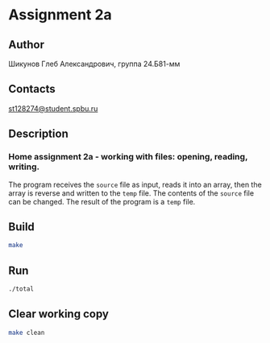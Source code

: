 # Assignment 2a
## Author
Шикунов Глеб Александрович, группа 24.Б81-мм
## Contacts
st128274@student.spbu.ru
## Description
### Home assignment 2a - working with files: opening, reading, writing.
The program receives the `source` file as input, reads it into an array, then the array is reverse and written to the `temp` file.
The contents of the `source` file can be changed. The result of the program is a `temp` file.
## Build
```bash
make
```
## Run
```bash
./total
```
## Clear working copy
```bash
make clean
```
